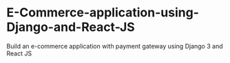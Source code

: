 # E-Commerce-application-using-Django-and-React-JS
Build an e-commerce application with payment gateway  using Django 3 and React JS
